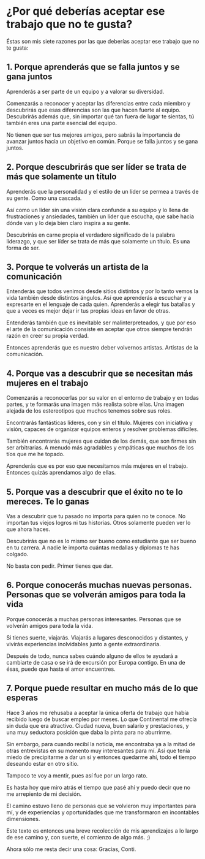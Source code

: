 # ¿Por qué deberías aceptar ese trabajo que no te gusta?

<!-- Intro -->
Éstas son mis siete razones por las que deberías aceptar ese trabajo que no te gusta:

<!-- Equipo -->
## 1. Porque aprenderás que se falla juntos y se gana juntos

Aprenderás a ser parte de un equipo y a valorar su diversidad.

Comenzarás a reconocer y aceptar las diferencias entre cada miembro y descubrirás que esas diferencias son las que hacen fuerte al equipo. Descubrirás además que, sin importar qué tan fuera de lugar te sientas, tú también eres una parte esencial del equipo.

No tienen que ser tus mejores amigos, pero sabrás la importancia de avanzar juntos hacia un objetivo en común. Porque se falla juntos y se gana juntos.

<!-- Liderazgo -->
## 2. Porque descubrirás que ser líder se trata de más que solamente un título

Aprenderás que la personalidad y el estilo de un líder se permea a través de su gente. Como una cascada.

Así como un líder sin una visión clara confunde a su equipo y lo llena de frustraciones y ansiedades, también un líder que escucha, que sabe hacia dónde van y lo deja bien claro inspira a su gente.

Descubrirás en carne propia el verdadero significado de la palabra liderazgo, y que ser líder se trata de más que solamente un título. Es una forma de ser.

<!-- Paciencia y comunicación -->
## 3. Porque te volverás un artista de la comunicación

Entenderás que todos venimos desde sitios distintos y por lo tanto vemos la vida también desde distintos ángulos. Así que aprenderás a escuchar y a expresarte en el lenguaje de cada quien. Aprenderás a elegir tus batallas y que a veces es mejor dejar ir tus propias ideas en favor de otras.

Entenderás también que es inevitable ser malinterpreteados, y que por eso el arte de la comunicación consiste en aceptar que otros siempre tendrán razón en creer su propia verdad.

Entonces aprenderás que es nuestro deber volvernos artistas. Artistas de la comunicación.

<!-- Mujeres -->
## 4. Porque vas a descubrir que se necesitan más mujeres en el trabajo

Comenzarás a reconocerlas por su valor en el entorno de trabajo y en todas partes, y te formarás una imagen más realista sobre ellas. Una imagen alejada de los estereotipos que muchos tenemos sobre sus roles.

Encontrarás fantásticas líderes, con y sin el título. Mujeres con iniciativa y visión, capaces de organizar equipos enteros y resolver problemas difíciles.

También encontrarás mujeres que cuidan de los demás, que son firmes sin ser arbitrarias. A menudo más agradables y empáticas que muchos de los tíos que me he topado.

Aprenderás que es por eso que necesitamos más mujeres en el trabajo. Entonces quizás aprendamos algo de ellas.

<!-- Give, don’t ask -->
## 5. Porque vas a descubrir que el éxito no te lo mereces. Te lo ganas

Vas a descubrir que tu pasado no importa para quien no te conoce. No importan tus viejos logros ni tus historias. Otros solamente pueden ver lo que ahora haces.

Descubrirás que no es lo mismo ser bueno como estudiante que ser bueno en tu carrera. A nadie le importa cuántas medallas y diplomas te has colgado.

No basta con pedir. Primer tienes que dar.

<!-- Amigos -->
## 6. Porque conocerás muchas nuevas personas. Personas que se volverán amigos para toda la vida

Porque conocerás a muchas personas interesantes. Personas que se volverán amigos para toda la vida.

Si tienes suerte, viajarás. Viajarás a lugares desconocidos y distantes, y vivirás experiencias inolvidables junto a gente extraordinaria.

Después de todo, nunca sabes cuándo alguno de ellos te ayudará a cambiarte de casa o se irá de excursión por Europa contigo. En una de ésas, puede que hasta el amor encuentres.

<!-- Remate -->
## 7. Porque puede resultar en mucho más de lo que esperas

Hace 3 años me rehusaba a aceptar la única oferta de trabajo que había recibido luego de buscar empleo por meses. Lo que Continental me ofrecía sin duda que era atractivo. Ciudad nueva, buen salario y prestaciones, y una muy seductora posición que daba la pinta para no aburrirme.

Sin embargo, para cuando recibí la noticia, me encontraba ya a la mitad de otras entrevistas en su momento muy interesantes para mí. Así que tenía miedo de precipitarme a dar un sí y entonces quedarme ahí, todo el tiempo deseando estar en otro sitio.

Tampoco te voy a mentir, pues así fue por un largo rato.

Es hasta hoy que miro atrás el tiempo que pasé ahí y puedo decir que no me arrepiento de mi decisión.

El camino estuvo lleno de personas que se volvieron muy importantes para mí, y de experiencias y oportunidades que me transformaron en incontables dimensiones.

Este texto es entonces una breve recolección de mis aprendizajes a lo largo de ese camino y, con suerte, el comienzo de algo más. ;)

Ahora sólo me resta decir una cosa: Gracias, Conti.
